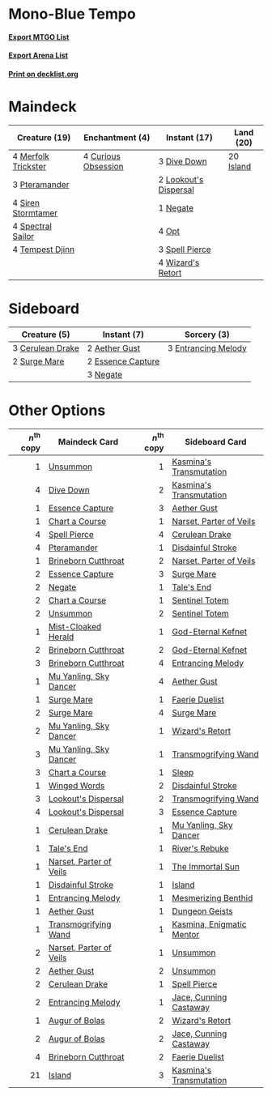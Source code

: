 # Mono-Blue Tempo

#### [Export MTGO List](../collection/Mono-Blue%20Tempo/Mono-Blue%20Tempo.txt)
#### [Export Arena List](../collection/Mono-Blue%20Tempo/Mono-Blue%20Tempo_arena.txt)
#### [Print on decklist.org](http://decklist.org/?deckmain=4%09Curious%20Obsession%0A3%09Dive%20Down%0A20%09Island%0A2%09Lookout's%20Dispersal%0A4%09Merfolk%20Trickster%0A1%09Negate%0A4%09Opt%0A3%09Pteramander%0A4%09Siren%20Stormtamer%0A4%09Spectral%20Sailor%0A3%09Spell%20Pierce%0A4%09Tempest%20Djinn%0A4%09Wizard's%20Retort&deckside=2%09Aether%20Gust%0A3%09Cerulean%20Drake%0A3%09Entrancing%20Melody%0A2%09Essence%20Capture%0A3%09Negate%0A2%09Surge%20Mare)
# Maindeck

|                                        Creature (19)                                         |                                       Enchantment (4)                                        |                                          Instant (17)                                          |                                     Land (20)                                      |
|----------------------------------------------------------------------------------------------|----------------------------------------------------------------------------------------------|------------------------------------------------------------------------------------------------|------------------------------------------------------------------------------------|
|4 [Merfolk Trickster](http://gatherer.wizards.com/Pages/Card/Details.aspx?multiverseid=442944)|4 [Curious Obsession](http://gatherer.wizards.com/Pages/Card/Details.aspx?multiverseid=439692)|3 [Dive Down](http://gatherer.wizards.com/Pages/Card/Details.aspx?multiverseid=435205)          |20 [Island](http://gatherer.wizards.com/Pages/Card/Details.aspx?multiverseid=439857)|
|3 [Pteramander](http://gatherer.wizards.com/Pages/Card/Details.aspx?multiverseid=457191)      |                                                                                              |2 [Lookout's Dispersal](http://gatherer.wizards.com/Pages/Card/Details.aspx?multiverseid=435214)|                                                                                    |
|4 [Siren Stormtamer](http://gatherer.wizards.com/Pages/Card/Details.aspx?multiverseid=435232) |                                                                                              |1 [Negate](http://gatherer.wizards.com/Pages/Card/Details.aspx?multiverseid=423707)             |                                                                                    |
|4 [Spectral Sailor](http://gatherer.wizards.com/Pages/Card/Details.aspx?multiverseid=466830)  |                                                                                              |4 [Opt](http://gatherer.wizards.com/Pages/Card/Details.aspx?multiverseid=442948)                |                                                                                    |
|4 [Tempest Djinn](http://gatherer.wizards.com/Pages/Card/Details.aspx?multiverseid=442956)    |                                                                                              |3 [Spell Pierce](http://gatherer.wizards.com/Pages/Card/Details.aspx?multiverseid=425876)       |                                                                                    |
|                                                                                              |                                                                                              |4 [Wizard's Retort](http://gatherer.wizards.com/Pages/Card/Details.aspx?multiverseid=442963)    |                                                                                    |


# Sideboard

|                                       Creature (5)                                        |                                        Instant (7)                                         |                                         Sorcery (3)                                          |
|-------------------------------------------------------------------------------------------|--------------------------------------------------------------------------------------------|----------------------------------------------------------------------------------------------|
|3 [Cerulean Drake](http://gatherer.wizards.com/Pages/Card/Details.aspx?multiverseid=466807)|2 [Aether Gust](http://gatherer.wizards.com/Pages/Card/Details.aspx?multiverseid=466796)    |3 [Entrancing Melody](http://gatherer.wizards.com/Pages/Card/Details.aspx?multiverseid=435207)|
|2 [Surge Mare](http://gatherer.wizards.com/Pages/Card/Details.aspx?multiverseid=447213)    |2 [Essence Capture](http://gatherer.wizards.com/Pages/Card/Details.aspx?multiverseid=457181)|                                                                                              |
|                                                                                           |3 [Negate](http://gatherer.wizards.com/Pages/Card/Details.aspx?multiverseid=423707)         |                                                                                              |


# Other Options

|*n*<sup>th</sup> copy|                                          Maindeck Card                                           |*n*<sup>th</sup> copy|                                           Sideboard Card                                           |
|--------------------:|--------------------------------------------------------------------------------------------------|--------------------:|----------------------------------------------------------------------------------------------------|
|                    1|[Unsummon](http://gatherer.wizards.com/Pages/Card/Details.aspx?multiverseid=136218)               |                    1|[Kasmina's Transmutation](http://gatherer.wizards.com/Pages/Card/Details.aspx?multiverseid=460984)  |
|                    4|[Dive Down](http://gatherer.wizards.com/Pages/Card/Details.aspx?multiverseid=435205)              |                    2|[Kasmina's Transmutation](http://gatherer.wizards.com/Pages/Card/Details.aspx?multiverseid=460984)  |
|                    1|[Essence Capture](http://gatherer.wizards.com/Pages/Card/Details.aspx?multiverseid=457181)        |                    3|[Aether Gust](http://gatherer.wizards.com/Pages/Card/Details.aspx?multiverseid=466796)              |
|                    1|[Chart a Course](http://gatherer.wizards.com/Pages/Card/Details.aspx?multiverseid=435200)         |                    1|[Narset, Parter of Veils](http://gatherer.wizards.com/Pages/Card/Details.aspx?multiverseid=460988)  |
|                    4|[Spell Pierce](http://gatherer.wizards.com/Pages/Card/Details.aspx?multiverseid=425876)           |                    4|[Cerulean Drake](http://gatherer.wizards.com/Pages/Card/Details.aspx?multiverseid=466807)           |
|                    4|[Pteramander](http://gatherer.wizards.com/Pages/Card/Details.aspx?multiverseid=457191)            |                    1|[Disdainful Stroke](http://gatherer.wizards.com/Pages/Card/Details.aspx?multiverseid=420705)        |
|                    1|[Brineborn Cutthroat](http://gatherer.wizards.com/Pages/Card/Details.aspx?multiverseid=466804)    |                    2|[Narset, Parter of Veils](http://gatherer.wizards.com/Pages/Card/Details.aspx?multiverseid=460988)  |
|                    2|[Essence Capture](http://gatherer.wizards.com/Pages/Card/Details.aspx?multiverseid=457181)        |                    3|[Surge Mare](http://gatherer.wizards.com/Pages/Card/Details.aspx?multiverseid=447213)               |
|                    2|[Negate](http://gatherer.wizards.com/Pages/Card/Details.aspx?multiverseid=423707)                 |                    1|[Tale's End](http://gatherer.wizards.com/Pages/Card/Details.aspx?multiverseid=466831)               |
|                    2|[Chart a Course](http://gatherer.wizards.com/Pages/Card/Details.aspx?multiverseid=435200)         |                    1|[Sentinel Totem](http://gatherer.wizards.com/Pages/Card/Details.aspx?multiverseid=435404)           |
|                    2|[Unsummon](http://gatherer.wizards.com/Pages/Card/Details.aspx?multiverseid=136218)               |                    2|[Sentinel Totem](http://gatherer.wizards.com/Pages/Card/Details.aspx?multiverseid=435404)           |
|                    1|[Mist-Cloaked Herald](http://gatherer.wizards.com/Pages/Card/Details.aspx?multiverseid=450257)    |                    1|[God-Eternal Kefnet](http://gatherer.wizards.com/Pages/Card/Details.aspx?multiverseid=460980)       |
|                    2|[Brineborn Cutthroat](http://gatherer.wizards.com/Pages/Card/Details.aspx?multiverseid=466804)    |                    2|[God-Eternal Kefnet](http://gatherer.wizards.com/Pages/Card/Details.aspx?multiverseid=460980)       |
|                    3|[Brineborn Cutthroat](http://gatherer.wizards.com/Pages/Card/Details.aspx?multiverseid=466804)    |                    4|[Entrancing Melody](http://gatherer.wizards.com/Pages/Card/Details.aspx?multiverseid=435207)        |
|                    1|[Mu Yanling, Sky Dancer](http://gatherer.wizards.com/Pages/Card/Details.aspx?multiverseid=466822) |                    4|[Aether Gust](http://gatherer.wizards.com/Pages/Card/Details.aspx?multiverseid=466796)              |
|                    1|[Surge Mare](http://gatherer.wizards.com/Pages/Card/Details.aspx?multiverseid=447213)             |                    1|[Faerie Duelist](http://gatherer.wizards.com/Pages/Card/Details.aspx?multiverseid=457183)           |
|                    2|[Surge Mare](http://gatherer.wizards.com/Pages/Card/Details.aspx?multiverseid=447213)             |                    4|[Surge Mare](http://gatherer.wizards.com/Pages/Card/Details.aspx?multiverseid=447213)               |
|                    2|[Mu Yanling, Sky Dancer](http://gatherer.wizards.com/Pages/Card/Details.aspx?multiverseid=466822) |                    1|[Wizard's Retort](http://gatherer.wizards.com/Pages/Card/Details.aspx?multiverseid=442963)          |
|                    3|[Mu Yanling, Sky Dancer](http://gatherer.wizards.com/Pages/Card/Details.aspx?multiverseid=466822) |                    1|[Transmogrifying Wand](http://gatherer.wizards.com/Pages/Card/Details.aspx?multiverseid=447384)     |
|                    3|[Chart a Course](http://gatherer.wizards.com/Pages/Card/Details.aspx?multiverseid=435200)         |                    1|[Sleep](http://gatherer.wizards.com/Pages/Card/Details.aspx?multiverseid=405385)                    |
|                    1|[Winged Words](http://gatherer.wizards.com/Pages/Card/Details.aspx?multiverseid=466834)           |                    2|[Disdainful Stroke](http://gatherer.wizards.com/Pages/Card/Details.aspx?multiverseid=420705)        |
|                    3|[Lookout's Dispersal](http://gatherer.wizards.com/Pages/Card/Details.aspx?multiverseid=435214)    |                    2|[Transmogrifying Wand](http://gatherer.wizards.com/Pages/Card/Details.aspx?multiverseid=447384)     |
|                    4|[Lookout's Dispersal](http://gatherer.wizards.com/Pages/Card/Details.aspx?multiverseid=435214)    |                    3|[Essence Capture](http://gatherer.wizards.com/Pages/Card/Details.aspx?multiverseid=457181)          |
|                    1|[Cerulean Drake](http://gatherer.wizards.com/Pages/Card/Details.aspx?multiverseid=466807)         |                    1|[Mu Yanling, Sky Dancer](http://gatherer.wizards.com/Pages/Card/Details.aspx?multiverseid=466822)   |
|                    1|[Tale's End](http://gatherer.wizards.com/Pages/Card/Details.aspx?multiverseid=466831)             |                    1|[River's Rebuke](http://gatherer.wizards.com/Pages/Card/Details.aspx?multiverseid=435223)           |
|                    1|[Narset, Parter of Veils](http://gatherer.wizards.com/Pages/Card/Details.aspx?multiverseid=460988)|                    1|[The Immortal Sun](http://gatherer.wizards.com/Pages/Card/Details.aspx?multiverseid=439844)         |
|                    1|[Disdainful Stroke](http://gatherer.wizards.com/Pages/Card/Details.aspx?multiverseid=420705)      |                    1|[Island](http://gatherer.wizards.com/Pages/Card/Details.aspx?multiverseid=439857)                   |
|                    1|[Entrancing Melody](http://gatherer.wizards.com/Pages/Card/Details.aspx?multiverseid=435207)      |                    1|[Mesmerizing Benthid](http://gatherer.wizards.com/Pages/Card/Details.aspx?multiverseid=457187)      |
|                    1|[Aether Gust](http://gatherer.wizards.com/Pages/Card/Details.aspx?multiverseid=466796)            |                    1|[Dungeon Geists](http://gatherer.wizards.com/Pages/Card/Details.aspx?multiverseid=376317)           |
|                    1|[Transmogrifying Wand](http://gatherer.wizards.com/Pages/Card/Details.aspx?multiverseid=447384)   |                    1|[Kasmina, Enigmatic Mentor](http://gatherer.wizards.com/Pages/Card/Details.aspx?multiverseid=460983)|
|                    2|[Narset, Parter of Veils](http://gatherer.wizards.com/Pages/Card/Details.aspx?multiverseid=460988)|                    1|[Unsummon](http://gatherer.wizards.com/Pages/Card/Details.aspx?multiverseid=136218)                 |
|                    2|[Aether Gust](http://gatherer.wizards.com/Pages/Card/Details.aspx?multiverseid=466796)            |                    2|[Unsummon](http://gatherer.wizards.com/Pages/Card/Details.aspx?multiverseid=136218)                 |
|                    2|[Cerulean Drake](http://gatherer.wizards.com/Pages/Card/Details.aspx?multiverseid=466807)         |                    1|[Spell Pierce](http://gatherer.wizards.com/Pages/Card/Details.aspx?multiverseid=425876)             |
|                    2|[Entrancing Melody](http://gatherer.wizards.com/Pages/Card/Details.aspx?multiverseid=435207)      |                    1|[Jace, Cunning Castaway](http://gatherer.wizards.com/Pages/Card/Details.aspx?multiverseid=435212)   |
|                    1|[Augur of Bolas](http://gatherer.wizards.com/Pages/Card/Details.aspx?multiverseid=376251)         |                    2|[Wizard's Retort](http://gatherer.wizards.com/Pages/Card/Details.aspx?multiverseid=442963)          |
|                    2|[Augur of Bolas](http://gatherer.wizards.com/Pages/Card/Details.aspx?multiverseid=376251)         |                    2|[Jace, Cunning Castaway](http://gatherer.wizards.com/Pages/Card/Details.aspx?multiverseid=435212)   |
|                    4|[Brineborn Cutthroat](http://gatherer.wizards.com/Pages/Card/Details.aspx?multiverseid=466804)    |                    2|[Faerie Duelist](http://gatherer.wizards.com/Pages/Card/Details.aspx?multiverseid=457183)           |
|                   21|[Island](http://gatherer.wizards.com/Pages/Card/Details.aspx?multiverseid=439857)                 |                    3|[Kasmina's Transmutation](http://gatherer.wizards.com/Pages/Card/Details.aspx?multiverseid=460984)  |

